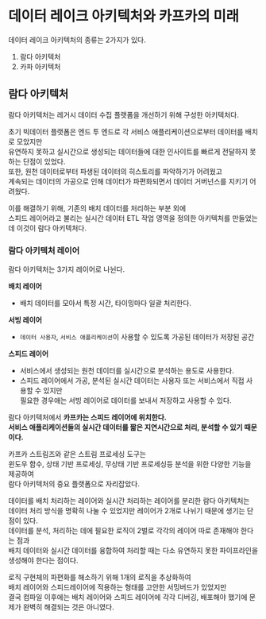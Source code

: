 데이터 레이크 아키텍처와 카프카의 미래
=============================  
데이터 레이크 아키텍처의 종류는 2가지가 있다.     
  
1. 람다 아키텍처 
2. 카파 아키텍처 

## 람다 아키텍처 
람다 아키텍처는 레거시 데이터 수집 플랫폼을 개선하기 위해 구성한 아키텍처다.   
               
초기 빅데이터 플랫폼은 엔드 투 엔드로 각 서비스 애플리케이션으로부터 데이터를 배치로 모았지만          
유연하지 못하고 실시간으로 생성되는 데이터들에 대한 인사이트를 빠르게 전달하지 못하는 단점이 있었다.            
또한, 원천 데이터로부터 파생된 데이터의 히스토리를 파악하기가 어려웠고      
계속되는 데이터의 가공으로 인해 데이터가 파편화되면서 데이터 거버넌스를 지키기 어려웠다.      
  
이를 해결하기 위해, 기존의 배치 데이터를 처리하는 부분 외에     
스피드 레이어라고 불리는 실시간 데이터 ETL 작업 영역을 정의한 아키텍처를 만들었는데 이것이 람다 아키텍처다.   
    
### 람다 아키텍처 레이어   
람다 아키텍처는 3가지 레이어로 나뉜다.      

**배치 레이어** 
* 배치 데이터를 모아서 특정 시간, 타이밍마다 일괄 처리한다.       

**서빙 레이어** 
* `데이터 사용자`, `서비스 애플리케이션`이 사용할 수 있도록 가공된 데이터가 저장된 공간  

**스피드 레이어** 
* 서비스에서 생성되는 원천 데이터를 실시간으로 분석하는 용도로 사용한다.
* 스피드 레이어에서 가공, 분석된 실시간 데이터는 사용자 또는 서비스에서 직접 사용할 수 있지만   
  필요한 경우애는 서빙 레이어로 데이터를 보내서 저장하고 사용할 수 있다.  
         
람다 아키텍처에서 **카프카는 스피드 레이어에 위치한다.**          
**서비스 애플리케이션들의 실시간 데이터를 짧은 지연시간으로 처리, 분석할 수 있기 때문이다.**      
      
카프카 스트림즈와 같은 스트림 프로세싱 도구는        
윈도우 함수, 상태 기반 프로세싱, 무상태 기반 프로세싱등 분석을 위한 다양한 기능을 제공하여          
람다 아키텍처의 중요 플랫폼으로 자리잡았다.        
                  
데이터를 배치 처리하는 레이어와 실시간 처리하는 레이어를 분리한 람다 아키텍처는             
데이터 처리 방식을 명확히 나눌 수 있었지만 레이어가 2개로 나뉘기 때문에 생기는 단점이 있다.            
데이터를 분석, 처리하는 데에 필요한 로직이 2벌로 각각의 레이어 따로 존재해야 한다는 점과        
배치 데이터와 실시간 데이터를 융합하여 처리할 때는 다소 유연하지 못한 파이프라인을 생성해야 한다는 점이다.       
                
로직 구현체의 파편화를 해소하기 위해 1개의 로직을 추상화하여               
배치 레이어와 스피드레이어에 적용하는 형태를 고안한 서밍버드가 있었지만          
결국 컴파일 이후에는 배치 레이어와 스피드 레이어에 각각 디버깅, 배포해야 했기에 문제가 완벽히 해결되는 것은 아니였다.    
  

